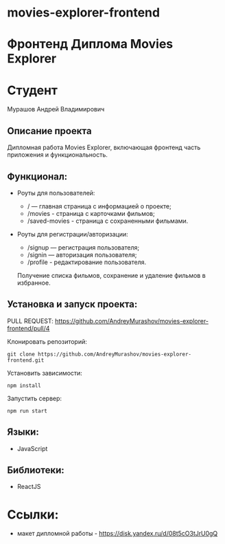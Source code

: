 # movies-explorer-frontend

# Фронтенд Диплома Movies Explorer

# Студент
Мурашов Андрей Владимирович

## Описание проекта
Дипломная работа Movies Explorer, включающая фронтенд часть приложения и функциональность.

## Функционал:
- Роуты для пользователей:
  - / — главная страница с информацией о проекте;
  - /movies - страница с карточками фильмов;
  - /saved-movies - страница с сохраненными фильмами.

- Роуты для регистрации/авторизации:
  - /signup — регистрация пользователя;
  - /signin — авторизация пользователя;
  - /profile - редактирование пользователя.

  Получение списка фильмов, сохранение и удаление фильмов в избранное.

## Установка и запуск проекта:
PULL REQUEST: https://github.com/AndreyMurashov/movies-explorer-frontend/pull/4

Клонировать репозиторий:

    git clone https://github.com/AndreyMurashov/movies-explorer-frontend.git

Установить зависимости:

    npm install

Запустить сервер:

    npm run start

## Языки:
- JavaScript

## Библиотеки:
- ReactJS

# Ссылки:
- макет дипломной работы - https://disk.yandex.ru/d/08t5cO3tJrU0gQ

